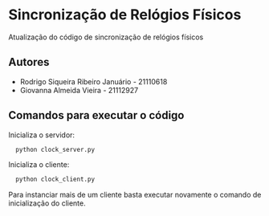 
# Sincronização de Relógios Físicos 

Atualização do código de sincronização de relógios físicos


## Autores

- Rodrigo Siqueira Ribeiro Januário - 21110618
- Giovanna Almeida Vieira - 21112927


## Comandos para executar o código

Inicializa o servidor:

```bash
  python clock_server.py
```
Inicializa o cliente:

```bash
  python clock_client.py
```
Para instanciar mais de um cliente basta executar novamente o comando de inicialização do cliente.
